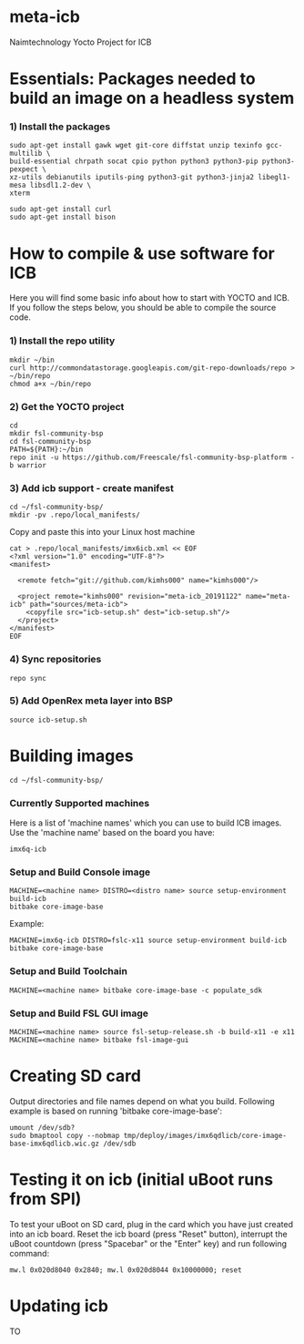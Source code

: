 # meta-icb
Naimtechnology Yocto Project for ICB

# Essentials: Packages needed to build an image on a headless system

### 1) Install the packages
    sudo apt-get install gawk wget git-core diffstat unzip texinfo gcc-multilib \
    build-essential chrpath socat cpio python python3 python3-pip python3-pexpect \
    xz-utils debianutils iputils-ping python3-git python3-jinja2 libegl1-mesa libsdl1.2-dev \
    xterm

    sudo apt-get install curl
    sudo apt-get install bison

# How to compile & use software for ICB 
 
Here you will find some basic info about how to start with YOCTO and ICB. If you follow the steps below, you should be able to compile the source code. 
 
 
### 1) Install the repo utility
    mkdir ~/bin
    curl http://commondatastorage.googleapis.com/git-repo-downloads/repo > ~/bin/repo
    chmod a+x ~/bin/repo
 
### 2) Get the YOCTO project
    cd
    mkdir fsl-community-bsp
    cd fsl-community-bsp
    PATH=${PATH}:~/bin
    repo init -u https://github.com/Freescale/fsl-community-bsp-platform -b warrior
 
### 3) Add icb support - create manifest 
    cd ~/fsl-community-bsp/
    mkdir -pv .repo/local_manifests/
 
Copy and paste this into your Linux host machine 
 
    cat > .repo/local_manifests/imx6icb.xml << EOF
    <?xml version="1.0" encoding="UTF-8"?>
    <manifest>
     
      <remote fetch="git://github.com/kimhs000" name="kimhs000"/>
     
      <project remote="kimhs000" revision="meta-icb_20191122" name="meta-icb" path="sources/meta-icb">
        <copyfile src="icb-setup.sh" dest="icb-setup.sh"/>
      </project>
    </manifest>
    EOF
 
### 4) Sync repositories
    repo sync
 
### 5) Add OpenRex meta layer into BSP
    source icb-setup.sh
 
# Building images
    cd ~/fsl-community-bsp/
 
### Currently Supported machines <machine name>
Here is a list of 'machine names' which you can use to build ICB images. Use the 'machine name' based on the board you have:
 
 
    imx6q-icb
     
### Setup and Build Console image
    MACHINE=<machine name> DISTRO=<distro name> source setup-environment build-icb
    bitbake core-image-base
 
Example:
 
 
    MACHINE=imx6q-icb DISTRO=fslc-x11 source setup-environment build-icb
    bitbake core-image-base
 
### Setup and Build Toolchain    
    MACHINE=<machine name> bitbake core-image-base -c populate_sdk
     
### Setup and Build FSL GUI image
    MACHINE=<machine name> source fsl-setup-release.sh -b build-x11 -e x11
    MACHINE=<machine name> bitbake fsl-image-gui
 
# Creating SD card
Output directories and file names depend on what you build. Following example is based on running 'bitbake core-image-base':
 
 
    umount /dev/sdb?
    sudo bmaptool copy --nobmap tmp/deploy/images/imx6qdlicb/core-image-base-imx6qdlicb.wic.gz /dev/sdb

     
# Testing it on icb (initial uBoot runs from SPI)
To test your uBoot on SD card, plug in the card which you have just created into an icb board. Reset the icb board (press "Reset" button), interrupt the uBoot countdown (press "Spacebar" or the "Enter" key) and run following command:
 
    mw.l 0x020d8040 0x2840; mw.l 0x020d8044 0x10000000; reset
 
# Updating icb
TO
